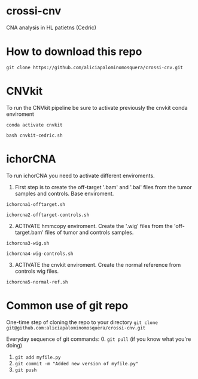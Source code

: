 # crossi-cnv
CNA analysis in HL patietns (Cedric)

# How to download this repo
`git clone https://github.com/aliciapalominomosquera/crossi-cnv.git`

# CNVkit
To run the CNVkit pipeline be sure to activate previously the cnvkit conda enviroment

`conda activate cnvkit`

`bash cnvkit-cedric.sh`

# ichorCNA
To run ichorCNA you need to activate different enviroments. 

1. First step is to create the off-target '.bam' and '.bai' files from the tumor samples and controls. Base enviroment.

  `ichorcna1-offtarget.sh`

  `ichorcna2-offtarget-controls.sh`

2. ACTIVATE hmmcopy enviroment. Create the '.wig' files from the 'off-target.bam' files of tumor and controls samples.

  `ichorcna3-wig.sh`

  `ichorcna4-wig-controls.sh`

3. ACTIVATE the cnvkit enviroment. Create the normal reference from controls wig files.  

  `ichorcna5-normal-ref.sh`

# Common use of git repo
One-time step of cloning the repo to your directory
`git clone git@github.com:aliciapalominomosquera/crossi-cnv.git`

Everyday sequence of git commands: 0. `git pull` (if you know what you're doing)
1. `git add myfile.py`
2. `git commit -m "Added new version of myfile.py"`
3. `git push`
